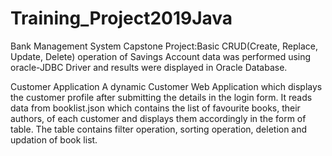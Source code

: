 # Training_Project2019Java
Bank Management System Capstone Project:Basic CRUD(Create, Replace, Update, Delete) operation of Savings Account data was performed using oracle-JDBC Driver and results were displayed in Oracle Database. 

Customer Application A dynamic Customer Web Application which displays the customer profile after submitting the details in the login form. It reads data from booklist.json which contains the list of favourite books, their authors, of each customer and displays them accordingly in the form of table. The table contains filter operation, sorting operation, deletion and updation of book list.
